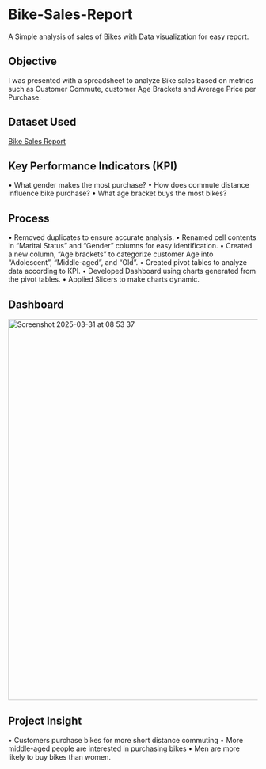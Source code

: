 # Bike-Sales-Report
A Simple analysis of sales of Bikes with Data visualization for easy report.

## Objective
I was presented with a spreadsheet to analyze Bike sales based on metrics such as Customer Commute, customer Age Brackets and Average Price per Purchase.

## Dataset Used
<a href=https://github.com/42trustokerezi/Bike-Sales-Report/blob/main/Bike%20Sales.xlsx>Bike Sales Report</a>

## Key Performance Indicators (KPI)
•	What gender makes the most purchase?
•	How does commute distance influence bike purchase?
•	What age bracket buys the most bikes?

## Process
•	Removed duplicates to ensure accurate analysis.
•	Renamed cell contents in “Marital Status” and “Gender” columns for easy identification.
•	Created a new column, “Age brackets” to categorize customer Age into “Adolescent”, “Middle-aged”, and “Old”.
•	Created pivot tables to analyze data according to KPI.
•	Developed Dashboard using charts generated from the pivot tables.
•	Applied Slicers to make charts dynamic.

## Dashboard
<img width="771" alt="Screenshot 2025-03-31 at 08 53 37" src="https://github.com/user-attachments/assets/98e2b838-88f5-418f-a09d-27cf855847cf" />

## Project Insight
•	Customers purchase bikes for more short distance commuting
•	More middle-aged people are interested in purchasing bikes
•	Men are more likely to buy bikes than women.


